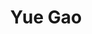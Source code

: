 ---
# Display name
title: Yue Gao
home_page: http://www.gaoyue.org/en/people/gaoyue_index.html

# Is this the primary user of the site?
superuser: false

highlight_name: false
---